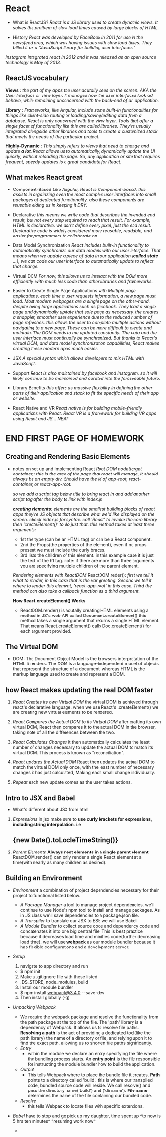# React

* What is ReactJS?
_React is a JS library used to create dynamic views. It solves the prolbem of slow load times caused by large blocks of HTML._


* History
_React was developed by FaceBook in 2011 for use in the newsfeed area, which was having issues with slow load times. They billed it as a "JavaScript library for building user interfaces."_

_Instagram integrated react in 2012 and it was released as an open source technology in May of 2013._

## ReactJS vocabulary

**Views** : _the part of my apps the user acutally sees on the screen. AKA the User Interface or view layer. It manages how the user interfaces look ad behave, while remaining unconcerned with the back-end of an application._

**Library** : _Frameworks, like Angular, include some built-in functionalities for things like client-side routing or loading/saving/editing data from a database. React is only concerned with the view layer. Tools that offer a single facet of functionality like this are called libraries. They're usually integrated alongside other libraries and tools to create a customized stack that meets the needs of the particular project._

**Highly-Dynamic** : _This simply refers to views that need to change and update **a** **lot**. React allows us to automatically, dynamically update the UI quickly, without reloading the page. So, any application or site that requires frequent, speedy updates is a great candidate for React._

## What makes React great

* Component-Based
  _Like Angular, React is Component-based. this assists in orgainzing even the most complex user interfaces into small packages of dedicated functionality. also these components are reusable aiding us in keeping it DRY._

* Declarative
  _this means we write code that describes the intended end result, but not every step required to reach that result. For example, HTML is declarative. we don't define every pixel, just the end result. Declarative code is widely considered more reusable, readable, and easier for programmers to collaborate on._

* Data Model Synchronization
  _React includes built-in functionality to automatically synchronize our data models with our user interface. That means when we update a piece of data in our application (**called state** ...), we can code our user interface to automatically update to reflect that change._

* Virtual DOM
  _For now, this allows us to interact with the DOM more efficiently, with much less code than other libraries and frameworks._

* Easier to Create Single Page Applications
  _with Multiple page applications, each time a user requests information, a new page must load. Most modern webpages are a single page on the other-hand. despite being large applications such as facebook. They load a single page and dynamically update that sole page as necessary. the creates a snappier, smoother user experience due to the reduced number of page refreshes. this allows the user to complete multiple actions without navigating to a new page. These can be more difficult to create and maintain. The DOM needs to me updated constantly. The data and the user interface must continually be synchronized. But thanks to React's virtual DOM, and data model synchronization capabilities, React makes creating these modern apps much easier._

* JSX
  _A special syntax which allows developers to mix HTML with JavaScript._

* Support
  _React is also maintained by facebook and Instagram. so it will likely continue to be maintained and curated into the foreseeable future._

* Library Benefits
  _this offers us massive flexibility in defining the other parts of their application and stack to fit the specific needs of their app or website._

* React Native and VR
  _React native is for building mobile-friendly applications with React. React VR is a framework for building VR apps using React and JS... NEAT_

# END FIRST PAGE OF HOMEWORK

## Creating and Rendering Basic Elements

* notes on set up and implementing React
  _Root DOM node(target container): this is the area of the page that react will manage, It should always be an empty div. Should have the id of app-root, react-container, or react-app-root._

  _so we add a script tag below title to bring react in and add another script tag after the body to link with index.js_

  _**creating elements**: elements are the smallest building blocks of react apps they're JS objects that describe what we'd like displayed on the screen. check index.js for syntax. call 'React' to invoke the core library then 'createElement()' to do just that. this method takes at least three arguments:_
    * 1st the type (can be an HTML tag) or can be a React component.
    * 2nd the Props(the properties of the element), even if no props present we must include the curly braces.
    * 3rd lists the children of this element. in this example case it is just the text of the h1 tag. note: if there are more than three arguments you are specifying multiple children of the parent element.

  _Rendering elements with ReactDOM_
  ReactDOM.reder(): _first we tell it what to render, in this case that is the var greeting. Second we tell it where to render this element, 'react-app-root' in this case. Third the method can also take a callback function as a third argument._

  **How React.createElement() Works**
  * ReactDOM.render() is acutally creating HTML elements using a method in JS's web API called Document.createElement() this method takes a single argument that returns a single HTML element. That means React.createElement() calls Doc.createElement() for each argument provided.

## The Virtual DOM
  * DOM: The Document Object Model is the browsers interpretation of the HTML it renders. The DOM is a language-independent model of objects that represent the structure of a document. whereas HTML is the markup language used to create and represent a DOM.
## how React makes updating the real DOM faster

  1. _React Creates its own Virtual DOM_ the virtual DOM is achieved through react's declarative language. when we use React's .createElement() we are creating new virtual elements to be rendered.

  2. _React Compares the Actual DOM to its Virtual DOM_ after crafting its own virtual DOM, React then compares it to the actual DOM in the browser, taking note of all the differences between the two.

  3. _React Calculates Changes_ it then automatically calculates the least number of changes necessary to update the actual DOM to match its virtual DOM. This process is known as "reconciliation".

  4. _React updates the Actual DOM_ React then updates the actual DOM to match the virtual DOM only once, with the least number of necessary changes it has just calculated, Making each small change individually.

  5. _Repeat_ each new update comes as the user takes actions.

## Intro to JSX and Babel

  * What's different about JSX from html

  1. _Expressions_ in jsx make sure to **use curly brackets for expressions, including string interpolation**. i.e <h2>{new Date().toLocleTimeString()}</h2>

  2. _Parent Elements_ **Always nest elements in a single parent element** ReactDOM.render() can only render a single React element at a time(with nearly as many children as desired).

## Building an Environment

  * _Environment_ a combination of project dependencies necessary for their project to functional listed below.
    * _A Package Manager_ a tool to manage project dependencies. we'll continue to use Node's npm tool to install and manage packages. As in JS class we'll save dependencies to a package.json file.
    * _A Transpiler_ to translate our JSX to ES5 we will use Babel
    * _A Module Bundler_ to collect source code and dependency code and concatenates it into one big central file. This is best practice because it decreases load time and minifies code(further decreasing load time). we will use **webpack** as our module bundler because it has flexible configurations and a development server.

  * _Setup_
    1. navigate to app directory and run
      * $ npm init
    2. Make a .gitignore file with these listed
      * .DS_STORE, node_modules, build
    3. Install our module bundler
      * $ npm install webpack@3.4.0 --save-dev
    4. Then install globally (-g)

  * _Unpacking Webpack_
      * We require the webpack package and resolve the functionality from the path package at the top of the file. The 'path' library is a dependency of Webpack. It allows us to resolve file paths. **Resolving a path** is the act of providing a dedicated tool(like the path library) the name of a directory or file, and relying upon it to find the exact path. allowing us to shorten file paths significantly.
    * _Entry_
      * within the module we declare an entry specifying the file where the bundling process starts. An **entry point** is the file responsible for instructing the module bundler how to build the application.
    * _Output_
      * This tells Webpack where to place the bundle file it creates. **Path** points to a directory called 'build'. this is where our transpiled code, bundled source code will reside. We call resolve() and pass the directory name('build') and ('dirname'). **File name** determines the name of the file containing our bundled code.
    * _Resolve_
      * this tells Webpack to locate files with specific extentions.

* _Babel_
   have to stop and go pick up my daughter, time spent up ^to now is 5 hrs ten minutes^
   ^resuming work now^
   






  *
